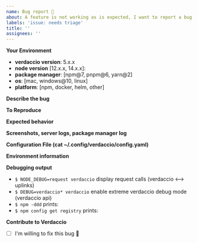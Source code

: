 ```yaml
---
name: Bug report 🐛
about: A feature is not working as is expected, I want to report a bug
labels: 'issue: needs triage'
title: ''
assignees: ''
---
```


<!-- PLEASE READ THIS:  
 - If you are not sure is a bug, OPEN a DISCUSSION, if is a legigimate bug, is easy to create a bug from a discussion.
 - Empty reports won't be considered and eventually be closed by a bot.
 - Include debugging notes will help to fix it faster, HOW TO: https://github.com/verdaccio/verdaccio/wiki/Debugging-Verdaccio 
 - If you remove this template, ticket will be closed inmmediatelly.
 - No english perfect is required, use public translators if is need it, we will do our best to help you.
 - Extra bonus: The most complete this report is delivered, the faster you will get a response.
 - Extra bonus: include screenshots, logs (remove sensitive data).
 - If you are willing to fix it, there is a checkbox at the bottom.
-->

**Your Environment**
  <!-- bug below the version 5.x will be closed, see SECURITY.md for more details -->
 * **verdaccio version**: 5.x.x
 * **node version** [12.x.x, 14.x.x]:
 * **package manager**: [npm@7, pnpm@6, yarn@2]
 * **os**: [mac, windows@10, linux]
 * **platform**: [npm, docker, helm, other]

**Describe the bug**

<!-- A clear and concise description of what the bug is. -->

**To Reproduce**

<!-- IMPORTANT:
 - How to reproduce the issue
 - Steps to reproduce the issue

Be aware, the lack of reproducible steps the issue might cause your ticket to be closed.
-->

**Expected behavior**

<!-- A clear and concise description of what you expected to happen. -->

**Screenshots, server logs, package manager log**

<!-- If applicable, add screenshots to help explain your problem.  -->

**Configuration File (cat ~/.config/verdaccio/config.yaml)**

<!-- Please be careful do not leak any sensitive information, remove tokens -->

**Environment information**

<!-- Please paste the results of running `verdaccio --info` -->

**Debugging output**

- `$ NODE_DEBUG=request verdaccio` display request calls (verdaccio <--> uplinks)
- `$ DEBUG=verdaccio* verdaccio` enable extreme verdaccio debug mode (verdaccio api)
- `$ npm -ddd` prints:
- `$ npm config get registry` prints:

**Contribute to Verdaccio**

- [ ] I'm willing to fix this bug 🥇 

<!--

IMPORTANT: please do not attach external files, all content should be visible from any device.
-->
